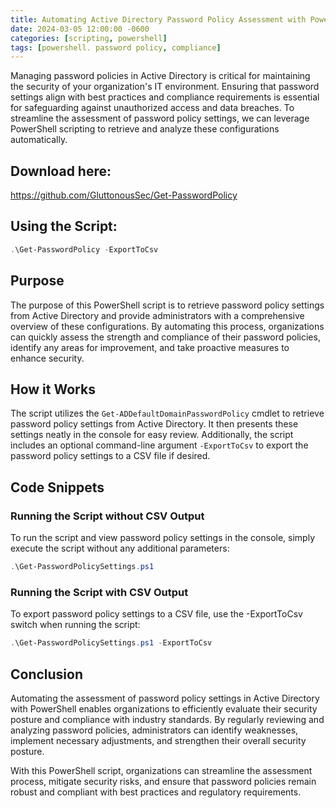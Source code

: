 ```yaml
---
title: Automating Active Directory Password Policy Assessment with PowerShell
date: 2024-03-05 12:00:00 -0600
categories: [scripting, powershell]
tags: [powershell. password policy, compliance]
---
```


Managing password policies in Active Directory is critical for maintaining the security of your organization's IT environment. Ensuring that password settings align with best practices and compliance requirements is essential for safeguarding against unauthorized access and data breaches. To streamline the assessment of password policy settings, we can leverage PowerShell scripting to retrieve and analyze these configurations automatically.

## Download here:
https://github.com/GluttonousSec/Get-PasswordPolicy

## Using the Script:
```powershell
.\Get-PasswordPolicy -ExportToCsv
```

## Purpose
The purpose of this PowerShell script is to retrieve password policy settings from Active Directory and provide administrators with a comprehensive overview of these configurations. By automating this process, organizations can quickly assess the strength and compliance of their password policies, identify any areas for improvement, and take proactive measures to enhance security.

## How it Works
The script utilizes the `Get-ADDefaultDomainPasswordPolicy` cmdlet to retrieve password policy settings from Active Directory. It then presents these settings neatly in the console for easy review. Additionally, the script includes an optional command-line argument `-ExportToCsv` to export the password policy settings to a CSV file if desired.

## Code Snippets
### Running the Script without CSV Output
To run the script and view password policy settings in the console, simply execute the script without any additional parameters:

```powershell
.\Get-PasswordPolicySettings.ps1
```

### Running the Script with CSV Output
To export password policy settings to a CSV file, use the -ExportToCsv switch when running the script:

```powershell
.\Get-PasswordPolicySettings.ps1 -ExportToCsv
```

## Conclusion
Automating the assessment of password policy settings in Active Directory with PowerShell enables organizations to efficiently evaluate their security posture and compliance with industry standards. By regularly reviewing and analyzing password policies, administrators can identify weaknesses, implement necessary adjustments, and strengthen their overall security posture.

With this PowerShell script, organizations can streamline the assessment process, mitigate security risks, and ensure that password policies remain robust and compliant with best practices and regulatory requirements.